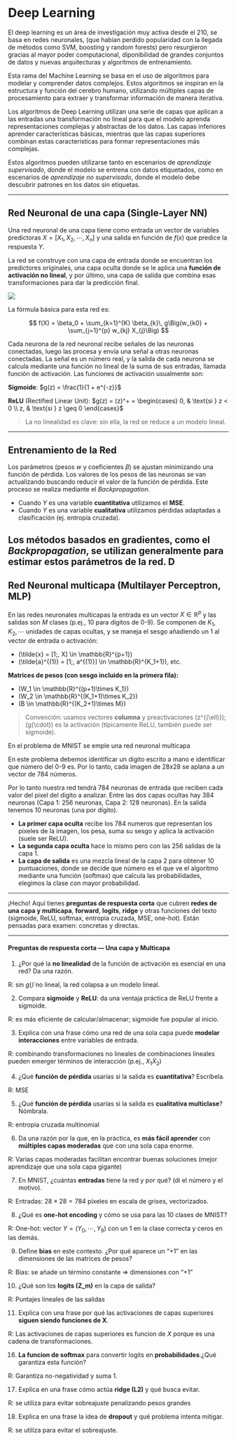 # Deep Learning

El deep learning es un área de investigación muy activa desde el 210, se basa en redes neuronales, (que habían perdido popularidad con la llegada de métodos como SVM, boosting y random forests) pero resurgieron gracias al mayor poder computacional, diponibilidad de grandes conjuntos de datos y nuevas arquitecturas y algoritmos de entrenamiento.

Esta rama del Machine Learning se basa en el uso de algoritmos para modelar y comprender datos complejos. Estos algoritmos se inspiran en la estructura y función del cerebro humano, utilizando múltiples capas de procesamiento para extraer y transformar información de manera iterativa.

Los algoritmos de Deep Learning utilizan una serie de capas que aplican a las entradas una transformación no lineal para que el modelo aprenda representaciones complejas y abstractas de los datos. Las capas inferiores aprender características básicas, mientras que las capas superiores combinan estas características para formar representaciones más complejas.

Estos algoritmos pueden utilizarse tanto en escenarios de *aprendizaje supervisado*, donde el modelo se entrena con datos etiquetados, como en escenarios de *aprendizaje no supervisado*, donde el modelo debe descubrir patrones en los datos sin etiquetas.

---

## Red Neuronal de una capa (Single-Layer NN)

Una red neuronal de una capa tiene como entrada un vector de variables predictoras $X =[X_1, X_2, \cdots, X_n]$ y una salida en función de $f(x)$ que predice la respuesta $Y$.

La red se construye con una capa de entrada donde se encuentran los predictores originales, una capa oculta donde se le aplica una **función de activación no lineal**, y por último, una capa de salida que combina esas transformaciones para dar la predicción final.

![](https://commons.wikimedia.org/wiki/File:Colored_neural_network_es.svg)

La fórmula básica para esta red es:

$$
f(X) = \beta_0 + \sum_{k=1}^{K} \beta_{k}\, g\Big(w_{k0} + \sum_{j=1}^{p} w_{kj} X_{j}\Big)
$$

Cada neurona de la red neuronal recibe señales de las neuronas conectadas, luego las procesa y envía una señal a otras neuronas conectadas. La señal es un número real, y la salida de cada neurona se calcula mediante una función no lineal de la suma de sus entradas, llamada función de activación.
Las funciones de activación usualmente son:

**Sigmoide**: $g(z) = \frac{1}{1 + e^{-z}}$

**ReLU** (Rectified Linear Unit): $g(z) = (z)^+ = \begin{cases} 0, & \text{si } z < 0 \\ z, & \text{si } z \geq 0 \end{cases}$

> La no linealidad es clave: sin ella, la red se reduce a un modelo lineal.

---

## Entrenamiento de la Red

Los parámetros (pesos $w$ y coeficientes $\beta$) se ajustan minimizando una función de pérdida. Los valores de los pesos de las neuronas se van actualizando buscando reducir el valor de la función de pérdida. Este proceso se realiza mediante el *Backpropagation*.

- Cuando $Y$ es una variable **cuantitativa** utilizamos el **MSE**.
- Cuando $Y$ es una variable **cualitativa** utilizamos pérdidas adaptadas a clasificación (ej. entropía cruzada).

Los métodos basados en gradientes, como el *Backpropagation*, se utilizan generalmente para estimar estos parámetros de la red. D
---

## Red Neuronal multicapa (Multilayer Perceptron, MLP)

En las redes neuronales multicapas la entrada es un vector $X \in \mathbb{R}^p$ y las salidas son $M$ clases (p.ej., 10 para dígitos de 0-9).
Se componen de $K_1, K_2, \cdots$ unidades de capas ocultas, y se maneja el sesgo añadiendo un 1 al vector de entrada o activación:

  - \(\tilde{x} = [1;\, X] \in \mathbb{R}^{p+1}\)
  - \(\tilde{a}^{(1)} = [1;\, a^{(1)}] \in \mathbb{R}^{K_1+1}\), etc.

**Matrices de pesos (con sesgo incluido en la primera fila):**
- \(W_1 \in \mathbb{R}^{(p+1)\times K_1}\)
- \(W_2 \in \mathbb{R}^{(K_1+1)\times K_2}\)
- \(B \in \mathbb{R}^{(K_2+1)\times M}\)

> Convención: usamos vectores **columna** y preactivaciones \(z^{(\ell)}\); \(g(\cdot)\) es la activación (típicamente ReLU, también puede ser sigmoide).

En el problema de MNIST se emple una red neuronal multicapa

En este problema debemos identificar un digito escrito a mano e identificar que número del 0-9 es. Por lo tanto, cada imagen de 28x28 se aplana a un vector de 784 números.

Por lo tanto nuestra red tendrá 784 neuronas de entrada que reciben cada valor del pixel del digito a analizar. Entre las dos capas ocultas hay 384 neuronas (Capa 1: 256 neuronas, Capa 2: 128 neuronas). En la salida tenemos 10 neuronas (una por dígito).

- **La primer capa oculta** recibe los 784 numeros que representan los pixeles de la imagen, los pesa, suma su sesgo y aplica la activación (suele ser ReLU).
- **La segunda capa oculta** hace lo mismo pero con las 256 salidas de la capa 1.
- **La capa de salida** es una mezcla lineal de la capa 2 para obtener 10 puntuaciones, donde se decide que número es el que ve el algoritmo mediante una función (softmax) que calcula las probabilidades, elegimos la clase con mayor probabilidad.

---

¡Hecho! Aquí tienes **preguntas de respuesta corta** que cubren **redes de una capa y multicapa**, **forward**, **logits**, **ridge** y otras funciones del texto (sigmoide, ReLU, softmax, entropía cruzada, MSE, one-hot). Están pensadas para examen: concretas y directas.

---

#### Preguntas de respuesta corta — Una capa y Multicapa
 
1. ¿Por qué la **no linealidad** de la función de activación es esencial en una red? Da una razón.
  
  R: sin $g(\dot)$ no lineal, la red colapsa a un modelo lineal.

2. Compara **sigmoide** y **ReLU**: da una ventaja práctica de ReLU frente a sigmoide.
  
  R: es más eficiente de calcular/almacenar; sigmoide fue popular al inicio.

3. Explica con una frase cómo una red de una sola capa puede **modelar interacciones** entre variables de entrada.
  
  R: combinando transformaciones no lineales de combinaciones lineales pueden emerger términos de interacción (p.ej., $X_1 \dot X_2$)

4. ¿Qué **función de pérdida** usarías si la salida es **cuantitativa**? Escríbela.
  
  R: MSE

5. ¿Qué **función de pérdida** usarías si la salida es **cualitativa multiclase**? Nómbrala.
  
  R: entropía cruzada multinomial

6. Da una razón por la que, en la práctica, es **más fácil aprender** con **múltiples capas moderadas** que con una sola capa enorme. 

  R: Varias capas moderadas facilitan encontrar buenas soluciones (mejor aprendizaje que una sola capa gigante)

7. En MNIST, ¿cuántas **entradas** tiene la red y por qué? (di el número y el motivo).

  R: Entradas: $28 \times 28 = 784$ píxeles en escala de grises, vectorizados.

8. ¿Qué es **one-hot encoding** y cómo se usa para las 10 clases de MNIST?

  R:  One-hot: vector $Y = (Y_0,\cdots,Y_9)$ con un 1 en la clase correcta y ceros en las demás. 

9.  Define **bias** en este contexto. ¿Por qué aparece un “+1” en las dimensiones de las matrices de pesos?

  R: Bias: se añade un término constante ⇒ dimensiones con “+1”

10.  ¿Qué son los **logits (Z_m)** en la capa de salida?

  R: Puntajes lineales de las salidas

11. Explica con una frase por qué las activaciones de capas superiores **siguen siendo funciones de X**.

  R: Las activaciones de capas superiores es funcion de $X$ porque es una cadena de transformaciones.

16.  **La funcion de softmax** para convertir logits en **probabilidades**.¿Qué garantiza esta función?

  R: Garantiza no-negatividad y suma 1. 

17.  Explica en una frase cómo actúa **ridge (L2)** y qué busca evitar.

  R: se utiliza para evitar sobreajuste penalizando pesos grandes

18.  Explica en una frase la idea de **dropout** y qué problema intenta mitigar.

  R: se utiliza para evitar el sobreajuste.

